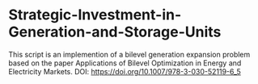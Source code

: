 # Strategic-Investment-in-Generation-and-Storage-Units
This script is an implemention of a bilevel generation expansion problem based on the paper Applications of Bilevel Optimization in Energy and Electricity Markets. DOI: https://doi.org/10.1007/978-3-030-52119-6_5
